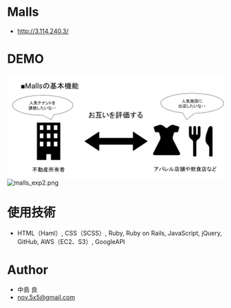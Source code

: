 
# Malls 
* http://3.114.240.3/

# DEMO
 
![malls_exp1.png](malls_exp1.png)
![malls_exp2.png](assets/images/malls_exp2.png)

# 使用技術
* HTML（Haml）, CSS（SCSS）, Ruby, Ruby on Rails, JavaScript, jQuery, GitHub, AWS（EC2、S3）, GoogleAPI

# Author
* 中島 良
* nov.5x5@gmail.com
 
